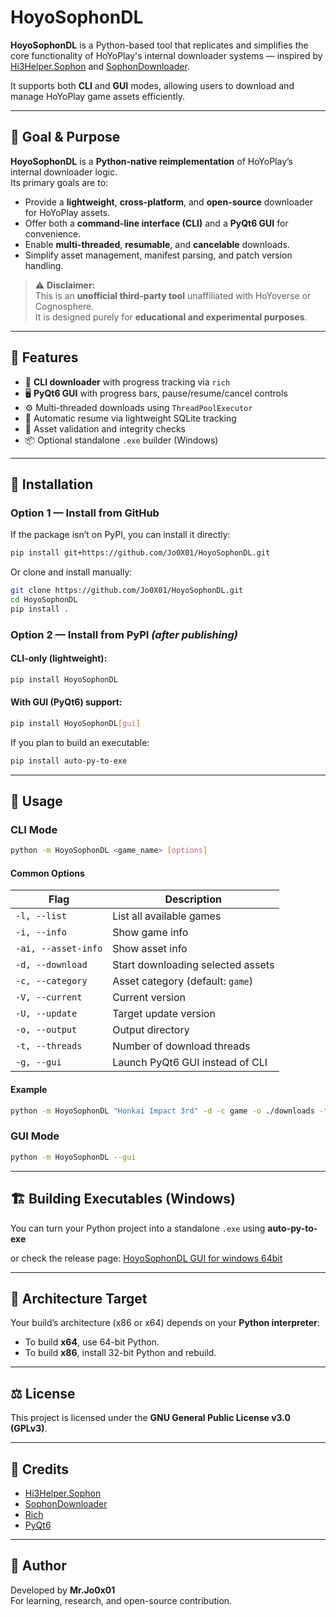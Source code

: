 # HoyoSophonDL

**HoyoSophonDL** is a Python-based tool that replicates and simplifies the core functionality of HoYoPlay's internal downloader systems — inspired by  
[Hi3Helper.Sophon](https://github.com/CollapseLauncher/Hi3Helper.Sophon) and [SophonDownloader](https://github.com/Escartem/SophonDownloader).

It supports both **CLI** and **GUI** modes, allowing users to download and manage HoYoPlay game assets efficiently.

---

## 🎯 Goal & Purpose

**HoyoSophonDL** is a **Python-native reimplementation** of HoYoPlay’s internal downloader logic.  
Its primary goals are to:

- Provide a **lightweight**, **cross-platform**, and **open-source** downloader for HoYoPlay assets.  
- Offer both a **command-line interface (CLI)** and a **PyQt6 GUI** for convenience.  
- Enable **multi-threaded**, **resumable**, and **cancelable** downloads.  
- Simplify asset management, manifest parsing, and patch version handling.

> ⚠️ **Disclaimer:**  
> This is an **unofficial third-party tool** unaffiliated with HoYoverse or Cognosphere.  
> It is designed purely for **educational and experimental purposes**.

---

## 🚀 Features

- 🧩 **CLI downloader** with progress tracking via `rich`
- 🖥️ **PyQt6 GUI** with progress bars, pause/resume/cancel controls
- ⚙️ Multi-threaded downloads using `ThreadPoolExecutor`
- 💾 Automatic resume via lightweight SQLite tracking
- 🔄 Asset validation and integrity checks
- 📦 Optional standalone `.exe` builder (Windows)

---

## 🧩 Installation

### Option 1 — Install from GitHub
If the package isn’t on PyPI, you can install it directly:
```bash
pip install git+https://github.com/Jo0X01/HoyoSophonDL.git
```

Or clone and install manually:
```bash
git clone https://github.com/Jo0X01/HoyoSophonDL.git
cd HoyoSophonDL
pip install .
```

### Option 2 — Install from PyPI *(after publishing)*
#### CLI-only (lightweight):

```bash
pip install HoyoSophonDL
```

#### With GUI (PyQt6) support:

```bash
pip install HoyoSophonDL[gui]
```

If you plan to build an executable:
```bash
pip install auto-py-to-exe
```

---

## 🧠 Usage

### CLI Mode
```bash
python -m HoyoSophonDL <game_name> [options]
```

#### Common Options

| Flag | Description |
|------|--------------|
| `-l, --list` | List all available games |
| `-i, --info` | Show game info |
| `-ai, --asset-info` | Show asset info |
| `-d, --download` | Start downloading selected assets |
| `-c, --category` | Asset category (default: `game`) |
| `-V, --current` | Current version |
| `-U, --update` | Target update version |
| `-o, --output` | Output directory |
| `-t, --threads` | Number of download threads |
| `-g, --gui` | Launch PyQt6 GUI instead of CLI |

#### Example
```bash
python -m HoyoSophonDL "Honkai Impact 3rd" -d -c game -o ./downloads -t 20
```

### GUI Mode
```bash
python -m HoyoSophonDL --gui
```

---

## 🏗️ Building Executables (Windows)

You can turn your Python project into a standalone `.exe` using **auto-py-to-exe**

or check the release page: [HoyoSophonDL GUI for windows 64bit](https://github.com/Jo0X01/HoyoSophonDL/releases/tag/v1.0.0)

---

## 🧱 Architecture Target

Your build’s architecture (x86 or x64) depends on your **Python interpreter**:
- To build **x64**, use 64-bit Python.
- To build **x86**, install 32-bit Python and rebuild.

---

## ⚖️ License

This project is licensed under the **GNU General Public License v3.0 (GPLv3)**.

---

## 🧾 Credits

- [Hi3Helper.Sophon](https://github.com/CollapseLauncher/Hi3Helper.Sophon)  
- [SophonDownloader](https://github.com/Escartem/SophonDownloader)  
- [Rich](https://github.com/Textualize/rich)  
- [PyQt6](https://pypi.org/project/PyQt6/)

---

## 🧩 Author

Developed by **Mr.Jo0x01**  
For learning, research, and open-source contribution.
